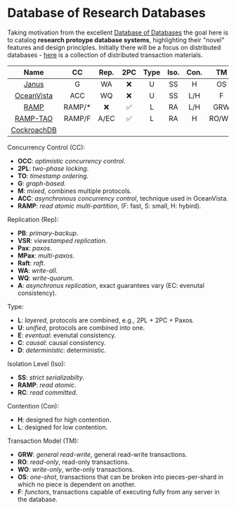 # Database of Research Databases

Taking motivation from the excellent [Database of Databases](https://dbdb.io/) the goal here is to catalog **research protoype database systems**, highlighting their "novel" features and design principles.
Initially there will be a focus on distributed databases - [here](https://github.com/rystsov/awesome-distributed-transactions) is a collection of distributed transaction materials.

| Name | CC | Rep. | 2PC | Type | Iso. | Con. | TM |
| :---:| :-:| :--: | :-: | :--: | :--: | :--: |:--:|
| [Janus](https://github.com/jackwaudby/dbordb/blob/main/summaries/janus.md)                  | G | WA |:x:| U | SS | H | OS |
| [OceanVista](https://github.com/jackwaudby/dbordb/blob/main/summaries/oceanvista.md)        | ACC | WQ |:x:| U | SS | L/H | F |
| [RAMP](https://github.com/jackwaudby/dbordb/blob/main/summaries/ramp.md)            |RAMP/*|:x:|:white_check_mark:|L|RA|L/H|GRW|
| [RAMP-TAO](https://github.com/jackwaudby/dbordb/blob/main/summaries/ramp_tao.md)            |RAMP/F|A/EC|:white_check_mark:|L|RA|H|RO/WO|
| [CockroachDB](https://github.com/jackwaudby/dbordb/blob/main/summaries/cockroach.md)            ||||||||

Concurrency Control (CC):
+ **OCC**: *optimistic concurrency control*.
+ **2PL**: *two-phase locking*.
+ **TO**: *timestamp ordering*.
+ **G**: *graph-based*.
+ **M**: *mixed*, combines multiple protocols.
+ **ACC**: *asynchronous concurrency control*, technique used in OceanVista.
+ **RAMP**: *read atomic multi-partition*, (F: fast, S: small, H: hybird).

Replication (Rep):
+ **PB**: *primary-backup*.
+ **VSR**: *viewstamped replication*.
+ **Pax**: *paxos*.
+ **MPax**: *multi-paxos*.
+ **Raft**: *raft*.
+ **WA**: *write-all*.
+ **WQ**: *write-quorum*.
+ **A**: *asynchronus replication*, exact guarantees vary (EC: evenutal consistency).

Type:
+ **L**: *layered*, protocols are combined, e.g., 2PL + 2PC + Paxos.
+ **U**: *unified*, protocols are combined into one.
+ **E**: *eventual*: evenutal consistency.
+ **C**: *causal*: causal consistency.
+ **D**: *deterministic*: deterministic.

Isolation Level (Iso): 
+ **SS**: *strict serializabilty*.
+ **RAMP**: *read atomic*.
+ **RC**: *read committed*.

Contention (Con): 
+ **H**: designed for high contention.
+ **L**: designed for low contention.

Transaction Model (TM):
+ **GRW**: *general read-write*, general read-write transactions.
+ **RO**: *read-only*, read-only transactions.
+ **WO**: *write-only*, write-only transactions.
+ **OS**: *one-shot*, transactions that can be broken into pieces-per-shard in which no piece is dependent on another.
+ **F**: *functors*, transactions capable of executing fully from any server in the database.
